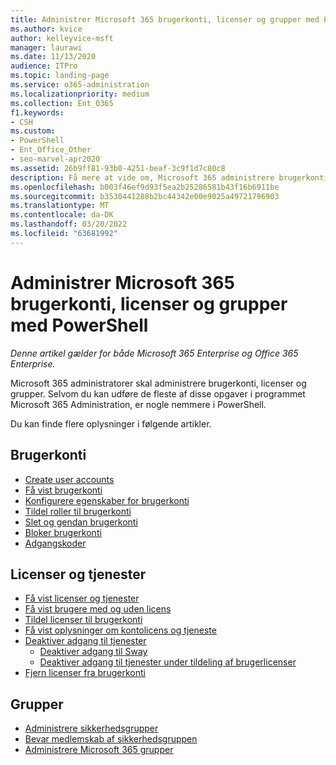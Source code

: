 ```yaml
---
title: Administrer Microsoft 365 brugerkonti, licenser og grupper med PowerShell
ms.author: kvice
author: kelleyvice-msft
manager: laurawi
ms.date: 11/13/2020
audience: ITPro
ms.topic: landing-page
ms.service: o365-administration
ms.localizationpriority: medium
ms.collection: Ent_O365
f1.keywords:
- CSH
ms.custom:
- PowerShell
- Ent_Office_Other
- seo-marvel-apr2020
ms.assetid: 26b9ff81-93b0-4251-beaf-3c9f1d7c80c8
description: Få mere at vide om, Microsoft 365 administrere brugerkonti, licenser og grupper med PowerShell.
ms.openlocfilehash: b003f46ef9d93f5ea2b25286581b43f16b6911be
ms.sourcegitcommit: b3530441288b2bc44342e00e9025a49721796903
ms.translationtype: MT
ms.contentlocale: da-DK
ms.lasthandoff: 03/20/2022
ms.locfileid: "63681992"
---
```

# <a name="manage-microsoft-365-user-accounts-licenses-and-groups-with-powershell"></a>Administrer Microsoft 365 brugerkonti, licenser og grupper med PowerShell

*Denne artikel gælder for både Microsoft 365 Enterprise og Office 365 Enterprise.*

Microsoft 365 administratorer skal administrere brugerkonti, licenser og grupper. Selvom du kan udføre de fleste af disse opgaver i programmet Microsoft 365 Administration, er nogle nemmere i PowerShell.

Du kan finde flere oplysninger i følgende artikler.

## <a name="user-accounts"></a>Brugerkonti

- [Create user accounts](create-user-accounts-with-microsoft-365-powershell.md)
- [Få vist brugerkonti](view-user-accounts-with-microsoft-365-powershell.md)
- [Konfigurere egenskaber for brugerkonti](configure-user-account-properties-with-microsoft-365-powershell.md)
- [Tildel roller til brugerkonti](assign-roles-to-user-accounts-with-microsoft-365-powershell.md)
- [Slet og gendan brugerkonti](delete-and-restore-user-accounts-with-microsoft-365-powershell.md)
- [Bloker brugerkonti](block-user-accounts-with-microsoft-365-powershell.md)
- [Adgangskoder](manage-passwords-with-microsoft-365-powershell.md)

## <a name="licenses-and-services"></a>Licenser og tjenester
- [Få vist licenser og tjenester](view-licenses-and-services-with-microsoft-365-powershell.md)
- [Få vist brugere med og uden licens](view-licensed-and-unlicensed-users-with-microsoft-365-powershell.md)
- [Tildel licenser til brugerkonti](assign-licenses-to-user-accounts-with-microsoft-365-powershell.md)
- [Få vist oplysninger om kontolicens og tjeneste](view-account-license-and-service-details-with-microsoft-365-powershell.md)
- [Deaktiver adgang til tjenester](disable-access-to-services-with-microsoft-365-powershell.md)
  - [Deaktiver adgang til Sway](disable-access-to-sway-with-microsoft-365-powershell.md)
  - [Deaktiver adgang til tjenester under tildeling af brugerlicenser](disable-access-to-services-while-assigning-user-licenses.md)
- [Fjern licenser fra brugerkonti](remove-licenses-from-user-accounts-with-microsoft-365-powershell.md)

## <a name="groups"></a>Grupper
- [Administrere sikkerhedsgrupper](manage-security-groups-with-microsoft-365-powershell.md)
- [Bevar medlemskab af sikkerhedsgruppen](maintain-group-membership-with-microsoft-365-powershell.md)
- [Administrere Microsoft 365 grupper](manage-microsoft-365-groups-with-powershell.md)
